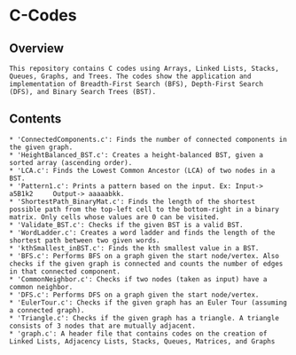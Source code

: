 # C-Codes

## Overview
	This repository contains C codes using Arrays, Linked Lists, Stacks, Queues, Graphs, and Trees. The codes show the application and implementation of Breadth-First Search (BFS), Depth-First Search (DFS), and Binary Search Trees (BST).

## Contents
	* 'ConnectedComponents.c': Finds the number of connected components in the given graph.
 	* 'HeightBalanced_BST.c': Creates a height-balanced BST, given a sorted array (ascending order).
	* 'LCA.c': Finds the Lowest Common Ancestor (LCA) of two nodes in a BST.
 	* 'Pattern1.c': Prints a pattern based on the input. Ex: Input-> a5B1k2		Output-> aaaaabkk.
	* 'ShortestPath_BinaryMat.c': Finds the length of the shortest possible path from the top-left cell to the bottom-right in a binary matrix. Only cells whose values are 0 can be visited.
	* 'Validate_BST.c': Checks if the given BST is a valid BST.
 	* 'WordLadder.c': Creates a word ladder and finds the length of the shortest path between two given words.
	* 'kthSmallest_inBST.c': Finds the kth smallest value in a BST.
 	* 'BFS.c': Performs BFS on a graph given the start node/vertex. Also checks if the given graph is connected and counts the number of edges in that connected component.
	* 'CommonNeighbor.c': Checks if two nodes (taken as input) have a common neighbor.
 	* 'DFS.c': Performs DFS on a graph given the start node/vertex.
	* 'EulerTour.c': Checks if the given graph has an Euler Tour (assuming a connected graph).
 	* 'Triangle.c': Checks if the given graph has a triangle. A triangle consists of 3 nodes that are mutually adjacent.
 	* 'graph.c': A header file that contains codes on the creation of Linked Lists, Adjacency Lists, Stacks, Queues, Matrices, and Graphs
  	
